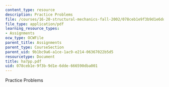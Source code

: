 ```yaml
---
content_type: resource
description: Practice Problems
file: /courses/16-20-structural-mechanics-fall-2002/078ceb1e9f3b9d1e6dde666590dba001_ha7pp.pdf
file_type: application/pdf
learning_resource_types:
- Assignments
ocw_type: OCWFile
parent_title: Assignments
parent_type: CourseSection
parent_uid: 9b1bc9a6-a1ce-1ac9-e214-06367022b5d5
resourcetype: Document
title: ha7pp.pdf
uid: 078ceb1e-9f3b-9d1e-6dde-666590dba001
---
```

Practice Problems

